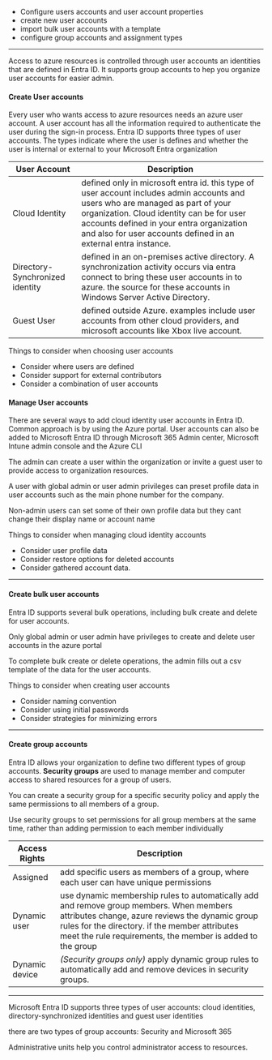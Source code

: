 
- Configure users accounts and user account properties
- create new user accounts
- import bulk user accounts with a template
- configure group accounts and assignment types

---

Access to azure resources is controlled through user accounts an identities that are defined in Entra ID. It supports group accounts to hep you organize user accounts for easier admin.


#### Create User accounts

Every user who wants access to azure resources needs an azure user account. A user account has all the information required to authenticate the user during the sign-in process. Entra ID supports three types of user accounts. The types indicate where the user is defines and whether the user is internal or external to your Microsoft Entra organization

| User Account                    | Description                                                                                                                                                                                                                                                                                |
| ------------------------------- | ------------------------------------------------------------------------------------------------------------------------------------------------------------------------------------------------------------------------------------------------------------------------------------------ |
| Cloud Identity                  | defined only in microsoft entra id. this type of user account includes admin accounts and users who are managed as part of your organization. Cloud identity can be for user accounts defined in your entra organization and also for user accounts defined in an external entra instance. |
| Directory-Synchronized identity | defined in an on-premises active directory. A synchronization activity occurs via entra connect to bring these user accounts in to azure. the source for these accounts in Windows Server Active Directory.                                                                                |
| Guest User                      | defined outside Azure. examples include user accounts from other cloud providers, and microsoft accounts like Xbox live account.                                                                                                                                                                                                                                                                                           |

Things to consider when choosing user accounts
- Consider where users are defined
- Consider support for external contributors
- Consider a combination of user accounts


#### Manage User accounts

There are several ways to add cloud identity user accounts in Entra ID. Common approach is by using the Azure portal. User accounts can also be added to Microsoft Entra ID through Microsoft 365 Admin center, Microsoft Intune admin console and the Azure CLI

The admin can create a user within the organization or invite a guest user to provide access to organization resources.

A user with global admin or user admin privileges can preset profile data in user accounts such as the main phone number for the company.

Non-admin users can set some of their own profile data but they cant change their display name or account name

Things to consider when managing cloud identity accounts
- Consider user profile data
- Consider restore options for deleted accounts
- Consider gathered account data.

---

#### Create bulk user accounts

Entra ID supports several bulk operations, including bulk create and delete for user accounts.

Only global admin or user admin have privileges to create and delete user accounts in the azure portal

To complete bulk create or delete operations, the admin fills out a csv template of the data for the user accounts.

Things to consider when creating user accounts
- Consider naming convention
- Consider using initial passwords
- Consider strategies for minimizing errors

---

#### Create group accounts

Entra ID allows your organization to define two different types of group accounts. **Security groups** are used to manage member and computer access to shared resources for a group of users.

You can create a security group for a specific security policy and apply the same permissions to all members of a group.

Use security groups to set permissions for all group members at the same time, rather than adding permission to each member individually


| Access Rights | Description                                                                                                                                                                                                                                                |
| ------------- | ---------------------------------------------------------------------------------------------------------------------------------------------------------------------------------------------------------------------------------------------------------- |
| Assigned      | add specific users as members of a group, where each user can have unique permissions                                                                                                                                                                      |
| Dynamic user  | use dynamic membership rules to automatically add and remove group members. When members attributes change, azure reviews the dynamic group rules for the directory. if the member attributes meet the rule requirements, the member is added to the group |
| Dynamic device              | _(Security groups only)_ apply dynamic group rules to automatically add and remove devices in security groups.                                                                                                                                                                                                                                                           |

---

Microsoft Entra ID supports three types of user accounts: cloud identities, directory-synchronized identities and guest user identities

there are two types of group accounts: Security and Microsoft 365

Administrative units help you control administrator access to resources.